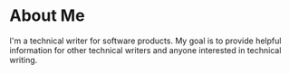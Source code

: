 # About Me

I'm a technical writer for software products. My goal is to provide helpful information for other technical writers and anyone interested in technical writing.

